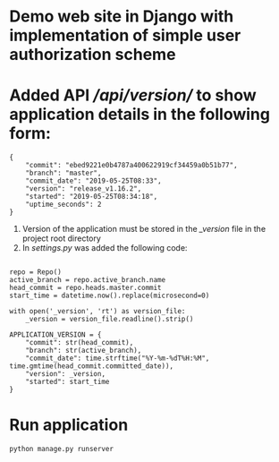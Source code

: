 # Demo web site in Django with implementation of simple user authorization scheme

# Added API */api/version/* to show application details in the following form:

```
{
    "commit": "ebed9221e0b4787a400622919cf34459a0b51b77",
    "branch": "master",
    "commit_date": "2019-05-25T08:33",
    "version": "release_v1.16.2",
    "started": "2019-05-25T08:34:18",
    "uptime_seconds": 2
}
```

1) Version of the application must be stored in the *_version* file in the project root directory
2) In *settings.py* was added the following code:

```

repo = Repo()
active_branch = repo.active_branch.name
head_commit = repo.heads.master.commit
start_time = datetime.now().replace(microsecond=0)

with open('_version', 'rt') as version_file:
    _version = version_file.readline().strip()

APPLICATION_VERSION = {
    "commit": str(head_commit),
    "branch": str(active_branch),
    "commit_date": time.strftime("%Y-%m-%dT%H:%M", time.gmtime(head_commit.committed_date)),
    "version": _version,
    "started": start_time
}
```



# Run application
```
python manage.py runserver
